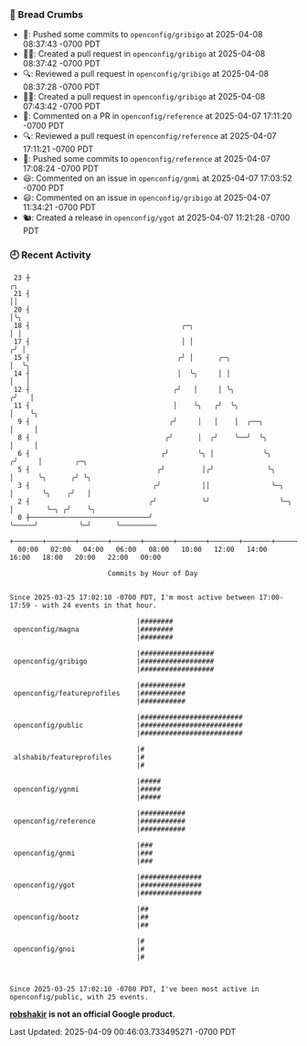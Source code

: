 ### 🍞 Bread Crumbs

 * 🚢: Pushed some commits to `openconfig/gribigo` at 2025-04-08 08:37:43 -0700 PDT
 * ✍🏼: Created a pull request in `openconfig/gribigo` at 2025-04-08 08:37:42 -0700 PDT
 * 🔍: Reviewed a pull request in  `openconfig/gribigo` at 2025-04-08 08:37:28 -0700 PDT
 * ✍🏼: Created a pull request in `openconfig/gribigo` at 2025-04-08 07:43:42 -0700 PDT
 * 💬: Commented on a PR in  `openconfig/reference` at 2025-04-07 17:11:20 -0700 PDT
 * 🔍: Reviewed a pull request in  `openconfig/reference` at 2025-04-07 17:11:21 -0700 PDT
 * 🚢: Pushed some commits to `openconfig/reference` at 2025-04-07 17:08:24 -0700 PDT
 * 😃: Commented on an issue in `openconfig/gnmi` at 2025-04-07 17:03:52 -0700 PDT
 * 😃: Commented on an issue in `openconfig/gribigo` at 2025-04-07 11:34:21 -0700 PDT
 * 🐿: Created a release in `openconfig/ygot` at 2025-04-07 11:21:28 -0700 PDT

### 🕘 Recent Activity
```
 23 ┼                                                                        ╭╮
 21 ┤                                                                        ││
 20 ┤                                                                        │╰╮
 18 ┤                                     ╭─╮                                │ │
 17 ┤                                     │ │                               ╭╯ │
 15 ┤                                    ╭╯ │      ╭─╮                      │  ╰╮
 14 ┤                                    │  ╰╮     │ │                      │   │
 12 ┤                                   ╭╯   │     │ ╰╮                    ╭╯   │
 11 ┤                                   │    ╰╮   ╭╯  ╰╮                   │    ╰╮
  9 ┤                                  ╭╯     │   │    │  ╭──╮             │     │
  8 ┤                                 ╭╯      │  ╭╯    ╰──╯  ╰╮            │     │
  6 ┤                                ╭╯       ╰╮ │            ╰╮          ╭╯     │        ╭─╮
  5 ┤                               ╭╯         │╭╯             ╰╮         │      ╰╮      ╭╯ ╰╮
  3 ┤                              ╭╯          ││               ╰─╮       │       ╰╮    ╭╯   │
  2 ┤                             ╭╯           ╰╯                 ╰─╮     │        ╰─╮ ╭╯    ╰╮
  0 ┼─────────────────────────────╯                                 ╰─────╯          ╰─╯      ╰─────────
    +───────+───────+───────+───────+───────+───────+───────+───────+───────+───────+───────+───────+────
  00:00   02:00   04:00   06:00   08:00   10:00   12:00   14:00   16:00   18:00   20:00   22:00   00:00   

						Commits by Hour of Day


Since 2025-03-25 17:02:10 -0700 PDT, I'm most active between 17:00-17:59 - with 24 events in that hour.

```



```
                               |########
 openconfig/magna              |########
                               |########

                               |##################
 openconfig/gribigo            |##################
                               |##################

                               |###########
 openconfig/featureprofiles    |###########
                               |###########

                               |#########################
 openconfig/public             |#########################
                               |#########################

                               |#
 alshabib/featureprofiles      |#
                               |#

                               |#####
 openconfig/ygnmi              |#####
                               |#####

                               |###########
 openconfig/reference          |###########
                               |###########

                               |###
 openconfig/gnmi               |###
                               |###

                               |###############
 openconfig/ygot               |###############
                               |###############

                               |##
 openconfig/bootz              |##
                               |##

                               |#
 openconfig/gnoi               |#
                               |#



Since 2025-03-25 17:02:10 -0700 PDT, I've been most active in openconfig/public, with 25 events.

```
**[robshakir](mailto:robjs@google.com) is not an official Google product.**  


Last Updated: 2025-04-09 00:46:03.733495271 -0700 PDT
